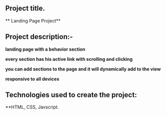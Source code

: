 ## Project title.

** Landing Page Project**





## Project description:-

**landing page with a behavior section**

**every section has his active link with scrolling and clicking**

**you can add sections to the page and it will dynamically add to the view** 

**responsive to all devices**


##  Technologies used to create the project: 

**HTML, CSS, Javscript.

